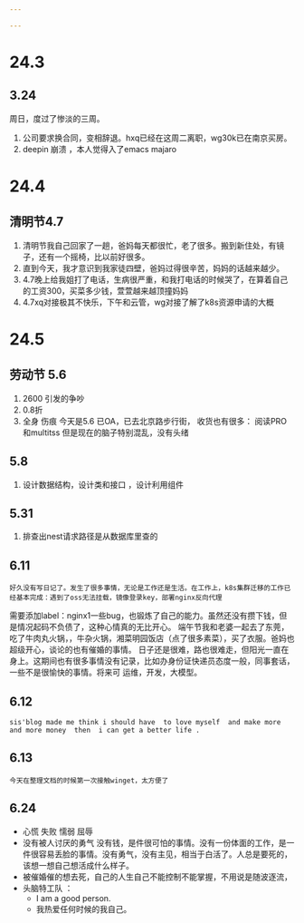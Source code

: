 ```yaml
---

---
```


# 24.3

## 3.24

周日，度过了惨淡的三周。

1. 公司要求换合同，变相辞退。hxq已经在这周二离职，wg30k已在南京买房。
2. deepin  崩溃 ，本人觉得入了emacs majaro  

# 24.4

## 清明节4.7

1. 清明节我自己回家了一趟，爸妈每天都很忙，老了很多。搬到新住处，有镜子，还有一个摇椅，比以前好很多。
2. 直到今天，我才意识到我家徒四壁，爸妈过得很辛苦，妈妈的话越来越少。
3. 4.7晚上给我姐打了电话，生病很严重，和我打电话的时候哭了，在算着自己的工资300，买菜多少钱，萱萱越来越顶撞妈妈
4. 4.7xq对接极其不快乐，下午和云管，wg对接了解了k8s资源申请的大概

# 24.5

## 劳动节 5.6

1. 2600 引发的争吵
2. 0.8折
3. 全身 伤痕 
   今天是5.6  已OA，已去北京路步行街，
   收货也有很多： 阅读PRO  和multitss   但是现在的脑子特别混乱，没有头绪

## 5.8

1. 设计数据结构，设计类和接口 ，设计利用组件

## 5.31

1. 排查出nest请求路径是从数据库里查的

## 6.11

    好久没有写日记了。发生了很多事情，无论是工作还是生活。在工作上，k8s集群迁移的工作已经基本完成：遇到了oss无法挂载，镜像登录key，部署nginx反向代理

需要添加label：nginx1一些bug，也锻炼了自己的能力。虽然还没有攒下钱，但是情况起码不负债了，这种心情真的无比开心。
    端午节我和老婆一起去了东莞，吃了牛肉丸火锅，，牛杂火锅，湘菜明园饭店（点了很多素菜），买了衣服。爸妈也超级开心，谈论的也有催婚的事情。
    日子还是很难，路也很难走，但阳光一直在身上。这期间也有很多事情没有记录，比如办身份证快递员态度一般，同事套话，一些不是很愉快的事情。将来可
运维，开发，大模型。

## 6.12

    sis'blog made me think i should have  to love myself  and make more and more money  then  i can get a better life .



## 6.13
    今天在整理文档的时候第一次接触winget，太方便了

## 6.24
 - 心慌 失败 懦弱 屈辱
 - 没有被人讨厌的勇气
   没有钱，是件很可怕的事情。没有一份体面的工作，是一件很容易丢脸的事情。没有勇气，没有主见，相当于白活了。人总是要死的，该想一想自己想活成什么样子。
 - 被催婚催的想去死，自己的人生自己不能控制不能掌握，不用说是随波逐流，
 - 头脑特工队 ：
   - I am  a good  person.
   - 我热爱任何时候的我自己。
